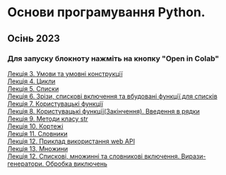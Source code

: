 # Основи програмування Python.
## Осінь 2023
### Для запуску блокноту нажміть на кнопку "Open in Colab"
<a href='https://github.com/svniko/python-fund-2023/blob/main/Lecture3.ipynb'>Лекція 3. Умови та умовні конструкції</a>
<br>
<a href='https://github.com/svniko/python-fund-2023/blob/main/Lecture4.ipynb'>Лекція 4. Цикли</a>
<br>
<a href='https://github.com/svniko/python-fund-2023/blob/main/Lecture5.ipynb'>Лекція 5. Списки</a>
<br>
<a href='https://github.com/svniko/python-fund-2023/blob/main/Lecture6.ipynb'>Лекція 6. Зрізи, спискові включення та вбудовані функції для списків</a>
<br>
<a href='https://github.com/svniko/python-fund-2023/blob/main/Lecture7.ipynb'>Лекція 7. Користувацькі функції</a>
<br>
<a href='https://github.com/svniko/python-fund-2023/blob/main/Lecture8.ipynb'>Лекція 8. Користувацькі функції(Закінчення). Введення в рядки</a>
<br>
<a href='https://github.com/svniko/python-fund-2023/blob/main/Lecture9.ipynb'>Лекція 9. Методи класу str</a>
<br>
<a href='https://github.com/svniko/python-fund-2023/blob/main/Lecture10.ipynb'>Лекція 10. Кортежі</a>
<br>
<a href='https://github.com/svniko/python-fund-2023/blob/main/Lecture11.ipynb'>Лекція 11. Словники</a>
<br>
<a href='https://github.com/svniko/python-fund-2023/blob/main/Lecture12.ipynb'>Лекція 12. Приклад використання web API</a>
<br>
<a href='https://github.com/svniko/python-fund-2023/blob/main/Lecture12.ipynb'>Лекція 13. Множини</a>
<br>
<a href='https://github.com/svniko/python-fund-2023/blob/main/Lecture12.ipynb'>Лекція 12. Спискові, множинні та словникові включення. Вирази-генератори. Обробка виключень</a>



